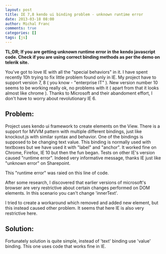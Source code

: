 ```yaml
---
layout: post
title: IE 7,8 kendo ui binding problem - unknown runtime error
date: 2013-03-18 08:00
author: Michal Franc
comments: true
categories: []
tags: [js]
---
```

<strong>TL;DR; If you are getting unknown runtime error in the kendo javascript code. Check if you are using correct binding methods as per the demo on telerik site.</strong>

You've got to love IE with all the "special behaviors" in it. I have spent recently 10h trying to fix little problem found only in IE. My project have to support version 7, 8 ( you know - "enterprise IT" ). New version number 10 seems to be working really ok, no problems with it ( apart from that it looks almost like chrome ). Thanks to Microsoft and their abandoment effort, I don't have to worry about revolutionary IE 6.

<h2>Problem:</h2>

Project uses kendo ui framework to create elements on the View. There is a support for MVVM pattern with multiple different bindings, just like knockout.js with similar syntax and behavior. One of the bindings is supposed to be changing text value. This binding is normally used with textboxes but we have used it with "label" and "anchor". It worked fine on Chrome, Firefox, IE 10 but then the fun began. Tests on other IE's version caused "runtime error". Indeed very informative message, thanks IE just like "unknown error" on Sharepoint.

This "runtime error" was raied on this line of code.

After some research, I discovered that earlier versions of microsoft's browser are very restrictive about certain changes performed on DOM elements. In this scenario you can't change 'innerText'.

I tried to create a workaround which removed and added new element, but this instead caused other problem. It seems that here IE is also very restrictive here.

<h2>Solution:</h2>

Fortunately solution is quite simple, instead of 'text' binding use 'value' binding. This one uses code that works fine in IE.
